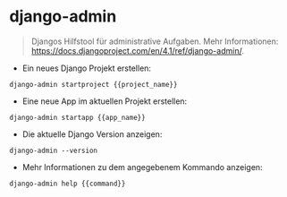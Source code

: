 # django-admin

> Djangos Hilfstool für administrative Aufgaben.
> Mehr Informationen: <https://docs.djangoproject.com/en/4.1/ref/django-admin/>.

- Ein neues Django Projekt erstellen:

`django-admin startproject {{project_name}}`

- Eine neue App im aktuellen Projekt erstellen:

`django-admin startapp {{app_name}}`

- Die aktuelle Django Version anzeigen:

`django-admin --version`

- Mehr Informationen zu dem angegebenem Kommando anzeigen:

`django-admin help {{command}}`
